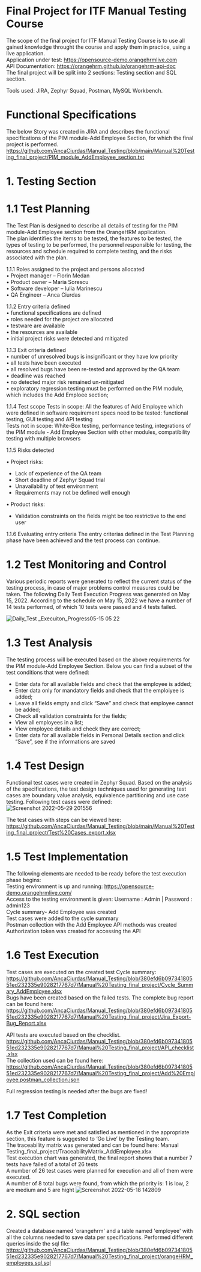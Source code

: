 # Final Project for ITF Manual Testing Course

The scope of the final project for ITF Manual Testing Course is to use all gained knowledge throught the course and apply them in practice, using a live application.\
Application under test: https://opensource-demo.orangehrmlive.com \
API Documentation: https://orangehrm.github.io/orangehrm-api-doc  \
The final project will be split into 2 sections: Testing section and SQL section.

Tools used: JIRA, Zephyr Squad, Postman, MySQL Workbench.

# Functional Specifications

The below Story was created in JIRA and describes the functional specifications of the PIM module-Add Employee Section, for which the final project is performed.
https://github.com/AncaCiurdas/Manual_Testing/blob/main/Manual%20Testing_final_project/PIM_module_AddEmployee_section.txt

# 1.	Testing Section

# 1.1	Test Planning

The Test Plan is designed to describe all details of testing for the PIM module-Add Employee section from the OrangeHRM application.\
The plan identifies the items to be tested, the features to be tested, the types of testing to be performed, the personnel responsible for testing, the resources and schedule required to complete testing, and the risks associated with the plan.

1.1.1	Roles assigned to the project and persons allocated\
•	Project manager – Florin Medan\
•	Product owner – Maria Sorescu\
•	Software developer – Iulia Marinescu\
•	QA Engineer – Anca Ciurdas

1.1.2	Entry criteria defined\
•	functional specifications are defined\
•	roles needed for the project are allocated\
•	testware are available\
•	the resources are available\
•	initial project risks were detected and mitigated

1.1.3	Exit criteria defined\
•	number of unresolved bugs is insignificant or they have low priority\
•	all tests have been executed\
•	all resolved bugs have been re-tested and approved by the QA team\
•	deadline was reached\
•	no detected major risk remained un-mitigated\
•	exploratory regression testing must be performed on the PIM module, which includes the Add Emploee section;

1.1.4	Test scope
Tests in scope: All the features of Add Employee which were defined in software requirement specs need to be tested: functional testing, GUI testing and API testing\
Tests not in scope: White-Box testing, performance testing, integrations of the PIM module - Add Employee Section with other modules, compatibility testing with multiple browsers

1.1.5	Risks detected

•	Project risks:
- Lack of experience of the QA team
- 	Short deadline of Zephyr Squad trial
- 	Unavailability of test environment
- 	Requirements may not be defined well enough

•	Product risks:
-	Validation constraints on the fields might be too restrictive to the end user

1.1.6	Evaluating entry criteria
The entry criterias defined in the Test Planning phase have been achieved and the test process can continue.

# 1.2	Test Monitoring and Control

Various periodic reports were generated to reflect the current status of the testing process, in case of major problems control measures could be taken. The following Daily Test Execution Progress was generated on May 15, 2022.
According to the schedule on May 15, 2022 we have a number of 14 tests performed, of which 10 tests were passed and 4 tests failed.

 ![Daily_Test _Execuiton_Progress05-15 05 22](https://user-images.githubusercontent.com/104024181/170883049-37a6190d-92bf-4466-894e-60ba837ed623.png)

# 1.3	Test Analysis

The testing process will be executed based on the above requirements for the PIM module-Add Employee Section.
Below you can find a subset of the test conditions that were defined:

-	Enter data for all available fields and check that the employee is added;
-	Enter data only for mandatory fields and check that the emploiyee is added;
-	Leave all fields empty and click “Save” and check that employee cannot be added;
-	Check all validation constraints for the fields;
-	View all employees in a list;
-	View employee details and check they are correct;
-	Enter data for all available fields in Personal Details section and click “Save”, see if the informations are saved

# 1.4	Test Design

Functional test cases were created in Zephyr Squad. Based on the analysis of the specifications, the test design techniques used for generating test cases are boundary value analysis, equivalence partitioning and use case testing. Following test cases were defined:
 ![Screenshot 2022-05-29 201556](https://user-images.githubusercontent.com/104024181/170883032-1d4bed44-b212-4f93-a763-c4d85f785293.png)

The test cases with steps can be viewed here: https://github.com/AncaCiurdas/Manual_Testing/blob/main/Manual%20Testing_final_project/Test%20Cases_export.xlsx 

# 1.5	Test Implementation

The following elements are needed to be ready before the test execution phase begins:\
Testing environment is up and running: https://opensource-demo.orangehrmlive.com/ \
Access to the testing environment is given: Username : Admin | Password : admin123\
Cycle summary- Add Employee was created\
Test cases were added to the cycle summary\
Postman collection with the Add Employee API methods was created\
Authorization token was created for accessing the API

# 1.6	Test Execution

Test cases are executed on the created test Cycle summary:\
https://github.com/AncaCiurdas/Manual_Testing/blob/380efd6b09734180551ed232335e9028217767d7/Manual%20Testing_final_project/Cycle_Summary_AddEmployee.xlsx \
Bugs have been created based on the failed tests. The complete bug report can be found here:
https://github.com/AncaCiurdas/Manual_Testing/blob/380efd6b09734180551ed232335e9028217767d7/Manual%20Testing_final_project/Jira_Export-Bug_Report.xlsx

API tests are executed based on the checklist.\
https://github.com/AncaCiurdas/Manual_Testing/blob/380efd6b09734180551ed232335e9028217767d7/Manual%20Testing_final_project/API_checklist.xlsx \
The collection used can be found here:\
https://github.com/AncaCiurdas/Manual_Testing/blob/380efd6b09734180551ed232335e9028217767d7/Manual%20Testing_final_project/Add%20Employee.postman_collection.json

Full regression testing is needed after the bugs are fixed!

# 1.7	Test Completion

As the Exit criteria were met and satisfied as mentioned in the appropriate section, this feature is suggested to ‘Go Live’ by the Testing team.\
The traceability matrix was generated and can be found here: Manual Testing_final_project/TraceabilityMatrix_AddEmployee.xlsx \
Test execution chart was generated, the final report shows that a number 7 tests have failed of a total of 26 tests\
A number of 26 test cases were planned for execution and all of them were executed.\
A number of 8 total bugs were found, from which the priority is: 1 is low, 2 are medium and 5 are hight
![Screenshot 2022-05-18 142809](https://user-images.githubusercontent.com/104024181/170882843-2c88c7d5-a26f-42df-8bca-d7c10c85eb67.png)

 # 2.	SQL section

Created a database named 'orangehrm' and a table named 'employee' with all the columns needed to save data per specifications. Performed different queries inside the sql file:\
https://github.com/AncaCiurdas/Manual_Testing/blob/380efd6b09734180551ed232335e9028217767d7/Manual%20Testing_final_project/orangeHRM_employees.sql.sql



